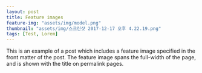```yaml
---
layout: post
title: Feature images
feature-img: "assets/img/model.png"
thumbnail: "assets/img/스크린샷 2017-12-17 오후 4.22.19.png"
tags: [Test, Lorem]
---
```

This is an example of a post which includes a feature image specified in the front matter of the post. The feature image spans the full-width of the page, and is shown with the title on permalink pages.
